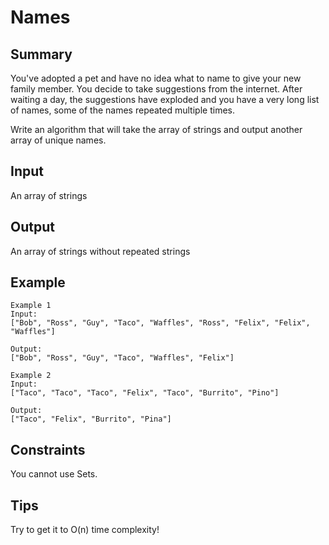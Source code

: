 # Names

## Summary

You've adopted a pet and have no idea what to name to give your new family member. You decide to take suggestions from the internet. After waiting a day, the suggestions have exploded and you have a very long list of names, some of the names repeated multiple times.

Write an algorithm that will take the array of strings and output another array of unique names.

## Input

An array of strings

## Output

An array of strings without repeated strings

## Example

```
Example 1
Input:
["Bob", "Ross", "Guy", "Taco", "Waffles", "Ross", "Felix", "Felix", "Waffles"]

Output:
["Bob", "Ross", "Guy", "Taco", "Waffles", "Felix"]

Example 2
Input:
["Taco", "Taco", "Taco", "Felix", "Taco", "Burrito", "Pino"]

Output:
["Taco", "Felix", "Burrito", "Pina"]
```
## Constraints

You cannot use Sets.

## Tips

Try to get it to O(n) time complexity!
